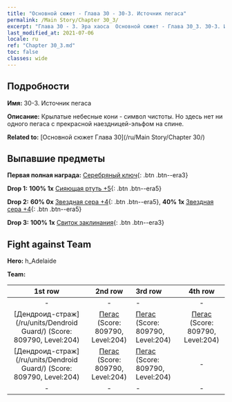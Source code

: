 ```yaml
---
title: "Основной сюжет - Глава 30 - 30-3. Источник пегаса"
permalink: /Main Story/Chapter 30_3/
excerpt: "Глава 30 - 3. Эра хаоса  Основной сюжет - Глава 30_3. 30-3. Источник пегаса"
last_modified_at: 2021-07-06
locale: ru
ref: "Chapter 30_3.md"
toc: false
classes: wide
---
```


## Подробности

 **Имя:** 30-3. Источник пегаса

 **Описание:** Крылатые небесные кони - символ чистоты. Но здесь нет ни одного пегаса с прекрасной наездницей-эльфом на спине.

 **Related to:** [Основной сюжет Глава 30](/ru/Main Story/Chapter 30/)

## Выпавшие предметы

 **Первая полная награда:** [Серебряный ключ](/ItemsRU/con_693/){: .btn .btn--era3}

 **Drop 1:** **100% 1x** [Сияющая ртуть +5](/ItemsRU/mat_98/){: .btn .btn--era5}

 **Drop 2:** **60% 0x** [Звездная сера +4](/ItemsRU/mat_92/){: .btn .btn--era5}, **40% 1x** [Звездная сера +4](/ItemsRU/mat_92/){: .btn .btn--era5}

 **Drop 3:** **100% 1x** [Свиток заклинания](/ItemsRU/con_694/){: .btn .btn--era3}


## Fight against Team
 **Hero:** h_Adelaide

 **Team:**


  | 1st row | 2nd row | 3rd row | 4th row |
  |:----:|:----:|:----|:----:|
  | - | - | - | - |
  | [Дендроид-страж](/ru/units/Dendroid Guard/) (Score: 809790, Level:204)  | [Пегас](/ru/units/Pegasus/) (Score: 809790, Level:204)  | [Пегас](/ru/units/Pegasus/) (Score: 809790, Level:204)  | [Пегас](/ru/units/Pegasus/) (Score: 809790, Level:204)  |
  | [Дендроид-страж](/ru/units/Dendroid Guard/) (Score: 809790, Level:204)  | [Пегас](/ru/units/Pegasus/) (Score: 809790, Level:204)  | [Пегас](/ru/units/Pegasus/) (Score: 809790, Level:204)  | - |
  | - | - | - | - |


